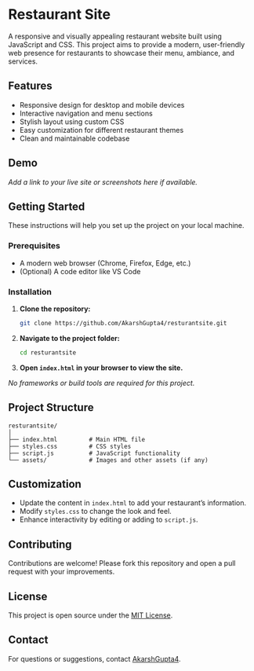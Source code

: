 # Restaurant Site

A responsive and visually appealing restaurant website built using JavaScript and CSS. This project aims to provide a modern, user-friendly web presence for restaurants to showcase their menu, ambiance, and services.

## Features

- Responsive design for desktop and mobile devices
- Interactive navigation and menu sections
- Stylish layout using custom CSS
- Easy customization for different restaurant themes
- Clean and maintainable codebase

## Demo

_Add a link to your live site or screenshots here if available._

## Getting Started

These instructions will help you set up the project on your local machine.

### Prerequisites

- A modern web browser (Chrome, Firefox, Edge, etc.)
- (Optional) A code editor like VS Code

### Installation

1. **Clone the repository:**
    ```bash
    git clone https://github.com/AkarshGupta4/resturantsite.git
    ```
2. **Navigate to the project folder:**
    ```bash
    cd resturantsite
    ```
3. **Open `index.html` in your browser to view the site.**

_No frameworks or build tools are required for this project._

## Project Structure

```
resturantsite/
│
├── index.html         # Main HTML file
├── styles.css         # CSS styles
├── script.js          # JavaScript functionality
└── assets/            # Images and other assets (if any)
```

## Customization

- Update the content in `index.html` to add your restaurant’s information.
- Modify `styles.css` to change the look and feel.
- Enhance interactivity by editing or adding to `script.js`.

## Contributing

Contributions are welcome! Please fork this repository and open a pull request with your improvements.

## License

This project is open source under the [MIT License](LICENSE).

## Contact

For questions or suggestions, contact [AkarshGupta4](https://github.com/AkarshGupta4).
